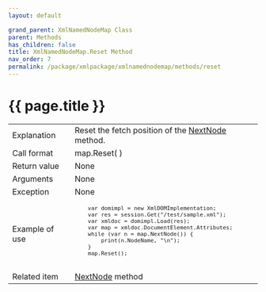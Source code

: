 ```yaml
---
layout: default

grand_parent: XmlNamedNodeMap Class
parent: Methods
has_children: false
title: XmlNamedNodeMap.Reset Method
nav_order: 7
permalink: /package/xmlpackage/xmlnamednodemap/methods/reset
---
```

# {{ page.title }}

<table>
  <tr>
    <td>Explanation</td>
    <td colspan="2">Reset the fetch position of the <a href="/package/xmlpackage/xmlnamednodemap/methods/nextnode">NextNode</a> method.</td>
  </tr>
  <tr>
    <td>Call format</td>
    <td colspan="2">map.Reset( )</td>
  </tr>
  <tr>
    <td>Return value</td>
    <td colspan="2">None</td>
  </tr>  
  <tr>
    <td>Arguments</td>
    <td colspan="2">None</td>
  </tr>
  <tr>
    <td>Exception</td>
    <td colspan="2">None</td>
  </tr>
  <tr>
    <td>Example of use</td>
    <td colspan="2"><code><pre>
    var domimpl = new XmlDOMImplementation;
    var res = session.Get("/test/sample.xml");
    var xmldoc = domimpl.Load(res);
    var map = xmldoc.DocumentElement.Attributes;
    while (var n = map.NextNode()) {
        print(n.NodeName, "\n");
    }
    map.Reset();
    </pre></code></td>
  </tr>
  <tr>
    <td>Related item</td>
    <td colspan="2"><a href="/package/xmlpackage/xmlnamednodemap/methods/nextnode">NextNode</a> method</td>
  </tr>
</table>



